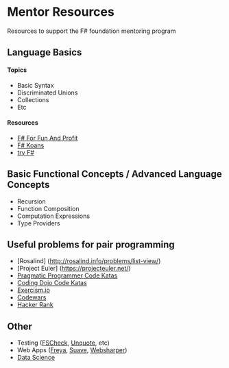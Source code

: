 # Mentor Resources
Resources to support the F# foundation mentoring program

## Language Basics

#### Topics

* Basic Syntax
* Discriminated Unions
* Collections
* Etc

#### Resources

* [F# For Fun And Profit](http://fsharpforfunandprofit.com/series/expressions-and-syntax.html)
* [F# Koans](https://github.com/ChrisMarinos/FSharpKoans)
* [try F#](http://www.tryfsharp.org/Learn/getting-started)

## Basic Functional Concepts / Advanced Language Concepts

* Recursion
* Function Composition
* Computation Expressions
* Type Providers

## Useful problems for pair programming

* [Rosalind] (http://rosalind.info/problems/list-view/)
* [Project Euler] (https://projecteuler.net/)
* [Pragmatic Programmer Code Katas](http://codekata.pragprog.com/)
* [Coding Dojo Code Katas](http://codingdojo.org/)
* [Exercism.io](http://exercism.io/languages/fsharp)
* [Codewars](http://www.codewars.com/)
* [Hacker Rank](http://www.hackerrank.com)

## Other

* Testing ([FSCheck](https://fscheck.github.io/FsCheck/QuickStart.html), [Unquote](https://github.com/SwensenSoftware/unquote/wiki/UserGuide), etc)
* Web Apps ([Freya](https://docs.freya.io/en/latest/), [Suave](https://suave.io/index.html), [Websharper](http://websharper.com/))
* [Data Science](http://fsharp.org/guides/data-science/index.html)
